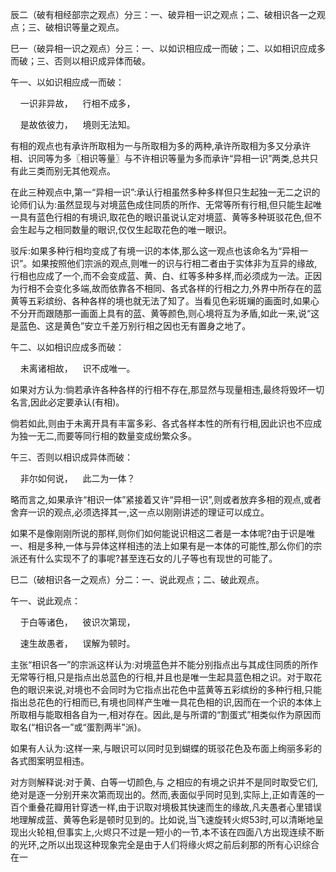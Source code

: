 辰二（破有相经部宗之观点）分三：一、破异相一识之观点；二、破相识各一之观点；三、破相识等量之观点。 

巳一（破异相一识之观点）分三：一、以如识相应成一而破；二、以如相识应成多而破；三、否则以相识成异体而破。 

午一、以如识相应成一而破： 

&nbsp;&nbsp;&nbsp;&nbsp;一识非异故，&nbsp;&nbsp;&nbsp;&nbsp;行相不成多，

&nbsp;&nbsp;&nbsp;&nbsp;是故依彼力，&nbsp;&nbsp;&nbsp;&nbsp;境则无法知。

有相的观点也有承许所取相为一与所取相为多的两种,承许所取相为多又分承许相、识同等为多〖相识等量〗与不许相识等量为多而承许“异相一识”两类,总共只有此三类而别无其他观点。

在此三种观点中,第一“异相一识”:承认行相虽然多种多样但只生起独一无二之识的论师们认为:虽然显现与对境蓝色成住同质的所作、无常等所有行相,但只能生起唯一具有蓝色行相的有境识,取花色的眼识虽说认定对境蓝、黄等多种斑驳花色,但不会生起与之相同数量的眼识,仅仅生起取花色的唯一眼识。

驳斥:如果多种行相均变成了有境一识的本体,那么这一观点也该命名为“异相一识”。如果按照他们宗派的观点,则唯一的识与行相二者由于实体非为互异的缘故,行相也应成了一个,而不会变成蓝、黄、白、红等多种多样,而必须成为一法。正因为行相不会变化多端,故而依靠各不相同、各式各样的行相之力,外界中所存在的蓝黄等五彩缤纷、各种各样的境也就无法了知了。当看见色彩斑斓的画面时,如果心不分开而跟随那一画面上具有的蓝、黄等颜色,则心境将互为矛盾,如此一来,说“这是蓝色、这是黄色”安立千差万别行相之因也无有置身之地了。

午二、以如相识应成多而破： 

&nbsp;&nbsp;&nbsp;&nbsp;未离诸相故，&nbsp;&nbsp;&nbsp;&nbsp;识不成唯一。

如果对方认为:倘若承许各种各样的行相不存在,那显然与现量相违,最终将毁坏一切名言,因此必定要承认(有相)。

倘若如此,则由于未离开具有丰富多彩、各式各样本性的所有行相,因此识也不应成为独一无二,而要等同行相的数量变成纷繁众多。

午三、否则以相识成异体而破： 

&nbsp;&nbsp;&nbsp;&nbsp;非尔如何说，&nbsp;&nbsp;&nbsp;&nbsp;此二为一体？

略而言之,如果承许“相识一体”紧接着又许“异相一识”,则或者放弃多相的观点,或者舍弃一识的观点,必须选择其一,这一点以刚刚讲述的理证可以成立。

如果不是像刚刚所说的那样,则你们如何能说识相这二者是一本体呢?由于识是唯一、相是多种,一体与异体这样相违的法上如果有是一本体的可能性,那么你们的宗派还有什么实现不了的事呢?甚至连石女的儿子等也有现世的可能了。

巳二（破相识各一之观点）分二：一、说此观点；二、破此观点。 

午一、说此观点： 

&nbsp;&nbsp;&nbsp;&nbsp;于白等诸色，&nbsp;&nbsp;&nbsp;&nbsp;彼识次第现，

&nbsp;&nbsp;&nbsp;&nbsp;速生故愚者，&nbsp;&nbsp;&nbsp;&nbsp;误解为顿时。

主张“相识各一”的宗派这样认为:对境蓝色并不能分别指点出与其成住同质的所作无常等行相,只是指点出总蓝色的行相,并且也是唯一生起具蓝色相之识。对于取花色的眼识来说,对境也不会同时为它指点出花色中蓝黄等五彩缤纷的多种行相,只能指出总花色的行相而已,有境也同样产生唯一具花色相的识,因而在一个识的本体上所取相与能取相各自为一,相对存在。因此,是与所谓的“割蛋式”相类似作为原因而取名(“相识各一”或“蛋割两半”派)。

如果有人认为:这样一来,与眼识可以同时见到蝴蝶的斑驳花色及布面上绚丽多彩的各式图案明显相违。

对方则解释说:对于黄、白等一切颜色,与 之相应的有境之识并不是同时取受它们,绝对是逐一分别开来次第而现出的。然而,表面似乎同时见到,实际上,正如青莲的一百个重叠花瓣用针穿透一样,由于识取对境极其快速而生的缘故,凡夫愚者心里错误地理解成蓝、黄等色彩是顿时见到的。比如说,当飞速旋转火烬53时,可以清晰地呈现出火轮相,但事实上,火烬只不过是一短小的一节,本不该在四面八方出现连续不断的光环,之所以出现这种现象完全是由于人们将缘火烬之前后刹那的所有心识综合在一